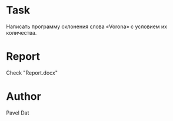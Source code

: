 # Task
Написать программу склонения слова «Vorona» с условием их количества.
# Report
Check "Report.docx"
# Author
Pavel Dat
